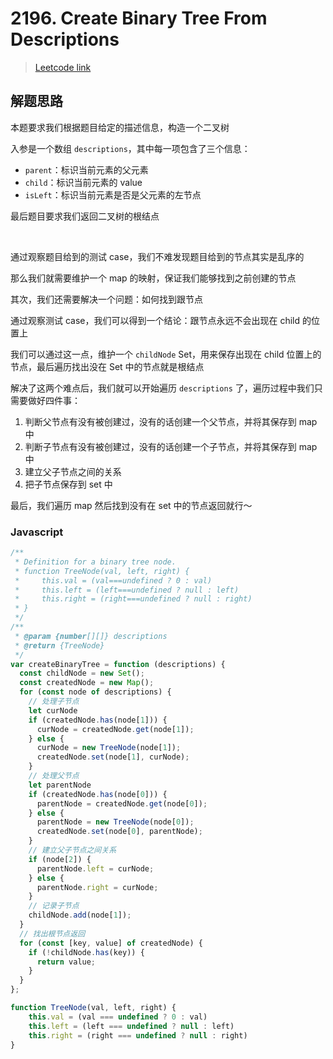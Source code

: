 # 2196. Create Binary Tree From Descriptions

> [Leetcode link](https://leetcode.com/problems/create-binary-tree-from-descriptions/)



## 解题思路

本题要求我们根据题目给定的描述信息，构造一个二叉树

入参是一个数组 `descriptions`，其中每一项包含了三个信息：

- `parent`：标识当前元素的父元素
- `child`：标识当前元素的 value
- `isLeft`：标识当前元素是否是父元素的左节点

最后题目要求我们返回二叉树的根结点

<br />

通过观察题目给到的测试 case，我们不难发现题目给到的节点其实是乱序的

那么我们就需要维护一个 map 的映射，保证我们能够找到之前创建的节点

其次，我们还需要解决一个问题：如何找到跟节点

通过观察测试 case，我们可以得到一个结论：跟节点永远不会出现在 child 的位置上

我们可以通过这一点，维护一个 `childNode` Set，用来保存出现在 child 位置上的节点，最后遍历找出没在 Set 中的节点就是根结点

解决了这两个难点后，我们就可以开始遍历 `descriptions` 了，遍历过程中我们只需要做好四件事：

1. 判断父节点有没有被创建过，没有的话创建一个父节点，并将其保存到 map 中
2. 判断子节点有没有被创建过，没有的话创建一个子节点，并将其保存到 map 中
3. 建立父子节点之间的关系
4. 把子节点保存到 set 中

最后，我们遍历 map 然后找到没有在 set 中的节点返回就行～

### Javascript

```js
/**
 * Definition for a binary tree node.
 * function TreeNode(val, left, right) {
 *     this.val = (val===undefined ? 0 : val)
 *     this.left = (left===undefined ? null : left)
 *     this.right = (right===undefined ? null : right)
 * }
 */
/**
 * @param {number[][]} descriptions
 * @return {TreeNode}
 */
var createBinaryTree = function (descriptions) {
  const childNode = new Set();
  const createdNode = new Map();
  for (const node of descriptions) {
    // 处理子节点
    let curNode
    if (createdNode.has(node[1])) {
      curNode = createdNode.get(node[1]);
    } else {
      curNode = new TreeNode(node[1]);
      createdNode.set(node[1], curNode);
    }
    // 处理父节点
    let parentNode
    if (createdNode.has(node[0])) {
      parentNode = createdNode.get(node[0]);
    } else {
      parentNode = new TreeNode(node[0]);
      createdNode.set(node[0], parentNode);
    }
    // 建立父子节点之间关系
    if (node[2]) {
      parentNode.left = curNode;
    } else {
      parentNode.right = curNode;
    }
    // 记录子节点
    childNode.add(node[1]);
  }
  // 找出根节点返回
  for (const [key, value] of createdNode) {
    if (!childNode.has(key)) {
      return value;
    }
  }
};

function TreeNode(val, left, right) {
    this.val = (val === undefined ? 0 : val)
    this.left = (left === undefined ? null : left)
    this.right = (right === undefined ? null : right)
}
```

